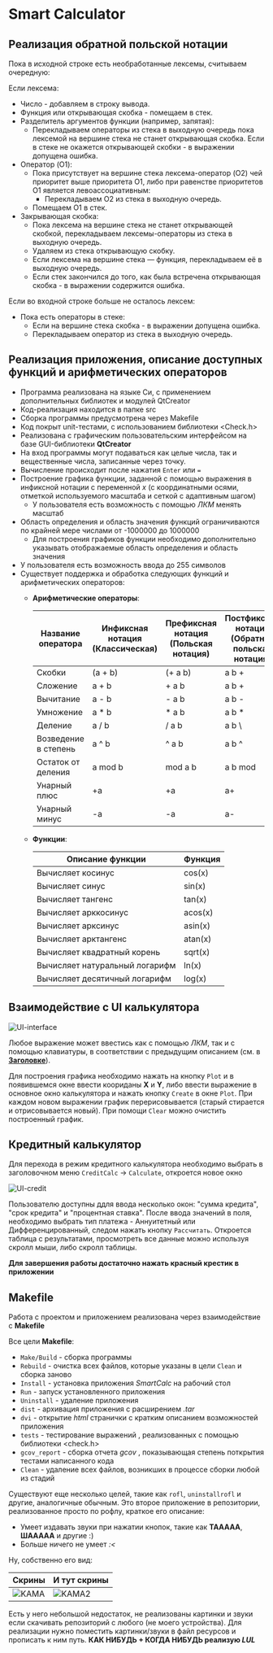 # Smart Calculator

## Реализация обратной польской нотации

Пока в исходной строке есть необработанные лексемы, считываем очередную:

Если лексема:
- Число - добавляем в строку вывода.
- Функция или открывающая скобка - помещаем в стек.
- Разделитель аргументов функции (например, запятая):         
    - Перекладываем операторы из стека в выходную очередь пока лексемой на вершине стека не станет открывающая скобка. Если в стеке не окажется открывающей скобки - в выражении допущена ошибка.
- Оператор (O1):
    - Пока присутствует на вершине стека лексема-оператор (O2) чей приоритет выше приоритета O1, либо при равенстве приоритетов O1 является левоассоциативным:
        - Перекладываем O2 из стека в выходную очередь.
    - Помещаем O1 в стек.
- Закрывающая скобка:
    - Пока лексема на вершине стека не станет открывающей скобкой, перекладываем лексемы-операторы из стека в выходную очередь.
    - Удаляем из стека открывающую скобку.
    - Если лексема на вершине стека — функция, перекладываем её в выходную очередь.
    - Если стек закончился до того, как была встречена открывающая скобка - в выражении содержится ошибка.

Если во входной строке больше не осталось лексем:
- Пока есть операторы в стеке:
    - Если на вершине стека скобка - в выражении допущена ошибка.
    - Перекладываем оператор из стека в выходную очередь.

## Реализация приложения, описание доступных функций и арифметических операторов

- Программа реализована на языке Си, с применением дополнительных библиотек и модулей QtCreator
- Код-реализация находится в папке src
- Сборка программы предусмотрена через Makefile
- Код покрыт unit-тестами, с использованием библиотеки <Check.h>
- Реализована с графическим пользовательским интерфейсом на базе GUI-библиотеки **QtCreator**
- На вход программы могут подаваться как целые числа, так и вещественные числа, записанные через точку.
- Вычисление происходит после нажатия `Enter` или `=`
- Построение графика функции, заданной с помощью выражения в инфиксной нотации с переменной _x_  (с координатными осями, отметкой используемого масштаба и сеткой с адаптивным шагом)
    - У пользователя есть возможность с помощью *ЛКМ* менять масштаб
- Область определения и область значения функций ограничиваются по крайней мере числами от -1000000 до 1000000
    - Для построения графиков функции необходимо дополнительно указывать отображаемые область определения и область значения
- У пользователя есть возможность ввода до 255 символов
- Существует поддержка и обработка следующих функций и арифметических операторов: 
    - **Арифметические операторы**:

        | Название оператора | Инфиксная нотация <br /> (Классическая) | Префиксная нотация <br /> (Польская нотация) |  Постфиксная нотация <br /> (Обратная польская нотация) |
        | ------ | ------ | ------ | ------ |
        | Скобки | (a + b) | (+ a b) | a b + |
        | Сложение | a + b | + a b | a b + |
        | Вычитание | a - b | - a b | a b - |
        | Умножение | a * b | * a b | a b * |
        | Деление | a / b | / a b | a b \ |
        | Возведение в степень | a ^ b | ^ a b | a b ^ |
        | Остаток от деления | a mod b | mod a b | a b mod |
        | Унарный плюс | +a | +a | a+ |
        | Унарный минус | -a | -a | a- |


    - **Функции**:
  
        | Описание функции | Функция |   
        | ---------------- | ------- |  
        | Вычисляет косинус | cos(x) |   
        | Вычисляет синус | sin(x) |  
        | Вычисляет тангенс | tan(x) |  
        | Вычисляет арккосинус | acos(x) | 
        | Вычисляет арксинус | asin(x) | 
        | Вычисляет арктангенс | atan(x) |
        | Вычисляет квадратный корень | sqrt(x) |
        | Вычисляет натуральный логарифм | ln(x) | 
        | Вычисляет десятичный логарифм | log(x) |

## Взаимодействие с UI калькулятора

![UI-interface](./UserGuide/ss/1.png)

Любое выражение может ввестись как с помощью *ЛКМ*, так и с помощью клавиатуры, в соответствии с предыдущим описанием (см. в **[Заголовке](#реализация-приложения,-описание-доступных-функций-и-арифметических-операторов)**).

Для построения графика необходимо нажать на кнопку `Plot` и в появившемся окне ввести коориданы **X** и **Y**, либо ввести выражение в основное окно калькулятора и нажать кнопку `Create` в окне `Plot`. При каждом новом выражении график перерисовывается (старый стирается и отрисовывается новый). При помощи `Clear` можно очистить построенный график.

## Кредитный калькулятор

Для перехода в режим кредитного калькулятора необходимо выбрать в заголовочном меню `CreditCalc` -> `Calculate`, откроется новое окно

![UI-credit](./UserGuide/ss/4.png)

Пользователю доступны ддля ввода несколько окон: "сумма кредита", "срок кредита" и "процентная ставка". После ввода значений в поля, необходимо выбрать тип платежа - Аннуитетный или Дифференцированный, следом нажать кнопку `Рассчитать`.
Откроется таблица с результатами, просмотреть все данные можно используя скролл мыши, либо скролл таблицы.

**Для завершения работы достаточно нажать красный крестик в приложении**

## Makefile

Работа с проектом и приложением реализована через взаимодействие с **Makefile**

Все цели **Makefile**:

- `Make/Build` - сборка программы
- `Rebuild` - очистка всех файлов, которые указаны в цели `Clean` и сборка заново
- `Install` - установка приложения *SmartCalc* на рабочий стол
- `Run` - запуск установленного приложения
- `Uninstall` - удаление приложения
- `dist` - архивация приложения с расширением *.tar*
- `dvi` - открытие *html* странички с кратким описанием возможностей приложения
- `tests` - тестирование выражений , реализованных с помощью библиотеки <check.h>
- `gcov_report` - сборка отчета *gcov* , показывающая степень поткрытия тестами написанного кода
- `Clean` - удаление всех файлов, возникших в процессе сборки любой из стадий

Существуют еще несколько целей, такие как `rofl`, `uninstallrofl` и другие, аналогичные обычным. Это второе приложение в репозитории, реализованное просто по рофлу, краткое его описание: 

- Умеет издавать звуки при нажатии кнопок, такие как **ТААААА**, **ШААААА** и другие :)
- Больше ничего не умеет *:<*

Ну, собственно его вид:

| Скрины| И тут скрины |
|----------|----------|
| ![KAMA](./UserGuide/ss/rofl1.png)   | ![KAMA2](./UserGuide/ss/rofl2.png)  |

Есть у него небольшой недостаток, не реализованы картинки и звуки если скачивать репозиторий с любого (не моего устройства). Для реализации нужно поместить картинки/звуки в файл ресурсов и прописать к ним путь.
**КАК НИБУДЬ + КОГДА НИБУДЬ реализую *LUL***